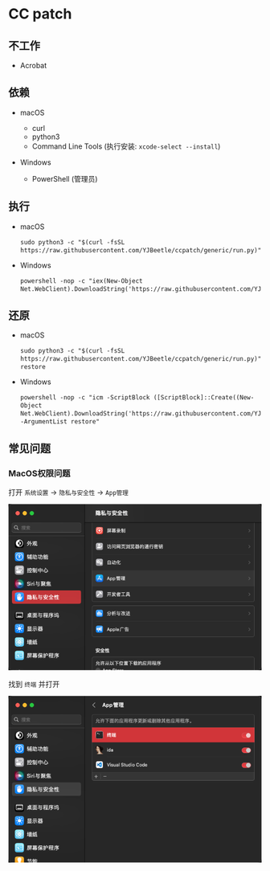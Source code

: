 # CC patch

## 不工作

* Acrobat

## 依赖

* macOS
  * curl
  * python3
  * Command Line Tools (执行安装: `xcode-select --install`)

* Windows
  * PowerShell (管理员)

## 执行

* macOS

      sudo python3 -c "$(curl -fsSL https://raw.githubusercontent.com/YJBeetle/ccpatch/generic/run.py)"

* Windows

      powershell -nop -c "iex(New-Object Net.WebClient).DownloadString('https://raw.githubusercontent.com/YJBeetle/ccpatch/generic/run.ps1')"

## 还原

* macOS

      sudo python3 -c "$(curl -fsSL https://raw.githubusercontent.com/YJBeetle/ccpatch/generic/run.py)" restore

* Windows

      powershell -nop -c "icm -ScriptBlock ([ScriptBlock]::Create((New-Object Net.WebClient).DownloadString('https://raw.githubusercontent.com/YJBeetle/ccpatch/generic/run.ps1'))) -ArgumentList restore"

## 常见问题

### MacOS权限问题

打开 `系统设置` -> `隐私与安全性` -> `App管理`

![MacOSPermissionIssues1](./.picture/MacOSPermissionIssues1.zh_CN.png)

找到 `终端` 并打开

![MacOSPermissionIssues2](./.picture/MacOSPermissionIssues2.zh_CN.png)
